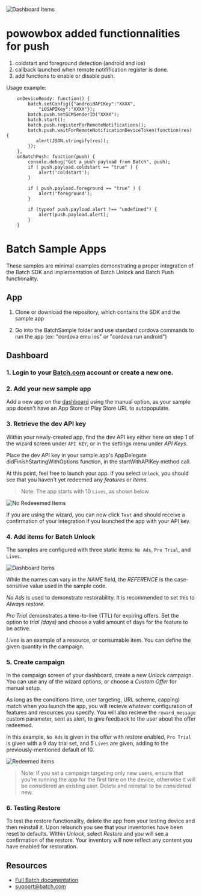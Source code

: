 ![Dashboard Items](https://raw.github.com/BatchLabs/cordova-plugin/master/readme_logo.png)

# powowbox added functionnalities for push

1. coldstart and foreground detection (android and ios)
2. callback launched when remote notifification register is done.
3. add functions to enable or disable push.
 
Usage example:
```
    onDeviceReady: function() {
        batch.setConfig({"androidAPIKey":"XXXX",
            "iOSAPIKey":"XXXX"});
        batch.push.setGCMSenderID("XXXX");
        batch.start();
        batch.push.registerForRemoteNotifications();
        batch.push.waitForRemoteNotificationDeviceToken(function(res) {
           alert(JSON.stringify(res));
        });
    },
    onBatchPush: function(push) {
        console.debug("Got a push payload from Batch", push);
        if ( push.payload.coldstart == "true" ) {
            alert('coldstart');
        }

        if ( push.payload.foreground == "true" ) {
            alert('foreground');
        }

        if (typeof push.payload.alert !== "undefined") {
            alert(push.payload.alert);
        }
    }
```

# Batch Sample Apps
These samples are minimal examples demonstrating a proper integration of the Batch SDK and implementation of Batch Unlock and Batch Push functionality.

## App

1. Clone or download the repository, which contains the SDK and the sample app

2. Go into the BatchSample folder and use standard cordova commands to run the app (ex: "cordova emu ios" or "cordova run android")

## Dashboard

### 1. Login to your [Batch.com](https://batch.com/) account or create a new one.

### 2. Add your new sample app
Add a new app on the [dashboard](https://dashboard.batch.com/app/new) using the manual option, as your sample app doesn't have an App Store or Play Store URL to autopopulate.

### 3. Retrieve the dev API key
Within your newly-created app, find the dev API key either here on step 1 of the wizard screen under `API KEY`, or in the settings menu under *API Keys*. 

Place the dev API key in your sample app's AppDelegate didFinishStartingWithOptions function, in the startWithAPIKey method call.

At this point, feel free to launch your app. If you select `Unlock`, you should see that you haven't yet redeemed any *features* or *items*.

> Note: The app starts with 10 `Lives`, as shown below.

![No Redeeemed Items](https://raw.github.com/BatchLabs/cordova-plugin/master/readme_noredeem.png)

If you are using the wizard, you can now click `Test` and should receive a confirmation of your integration if you launched the app with your API key.

### 4. Add items for Batch Unlock
The samples are configured with three static items: `No Ads`, `Pro Trial`, and `Lives`.

![Dashboard Items](https://raw.github.com/BatchLabs/cordova-plugin/master/readme_items.png)

While the names can vary in the *NAME* field, the *REFERENCE* is the case-sensitive value used in the sample code.

*No Ads* is used to demonstrate restorability. It is recommended to set this to *Always restore*.

*Pro Trial* demonstrates a time-to-live (TTL) for expiring offers. Set the option to *trial (days)* and choose a valid amount of days for the feature to be active.

*Lives* is an example of a resource, or consumable item. You can define the given quantity in the campaign.  

### 5. Create campaign
In the campaign screen of your dashboard, create a new *Unlock* campaign. You can use any of the wizard options, or choose a *Custom Offer* for manual setup. 

As long as the conditions (time, user targeting, URL scheme, capping) match when you launch the app, you will recieve whatever configuration of features and resources you specify. You will also recieve the `reward_message` custom parameter, sent as alert, to give feedback to the user about the offer redeemed.

In this example, `No Ads` is given in the offer with *restore* enabled, `Pro Trial` is given with a 9 day trial set, and 5 `Lives` are given, adding to the previously-mentioned default of 10.

![Redeemed Items](https://raw.github.com/BatchLabs/cordova-plugin/master/readme_redeem.png)

> Note: If you set a campaign targeting only new users, ensure that you're running the app for the first time on the device, otherwise it will be considered an existing user. Delete and reinstall to be considered new.

### 6. Testing Restore

To test the restore functionality, delete the app from your testing device and then reinstall it. Upon relaunch you see that your inventories have been reset to defaults. Within *Unlock*, select *Restore* and you will see a confirmation of the restore. Your inventory will now reflect any content you have enabled for restoration.
 
## Resources
* [Full Batch documentation](https://dashboard.batch.com/doc)
* [support@batch.com](support@batch.com)
